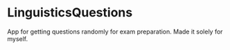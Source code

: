 # LinguisticsQuestions
App for getting questions randomly for exam preparation. Made it solely for myself.
